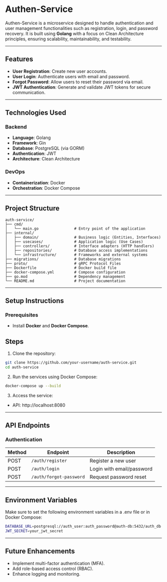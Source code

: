 # Authen-Service

Authen-Service is a microservice designed to handle authentication and user management functionalities such as registration, login, and password recovery. It is built using **Golang** with a focus on Clean Architecture principles, ensuring scalability, maintainability, and testability.

---

## Features

- **User Registration**: Create new user accounts.
- **User Login**: Authenticate users with email and password.
- **Forgot Password**: Allow users to reset their password via email.
- **JWT Authentication**: Generate and validate JWT tokens for secure communication.

---

## Technologies Used

### Backend
- **Language**: Golang
- **Framework**: Gin
- **Database**: PostgreSQL (via GORM)
- **Authentication**: JWT
- **Architecture**: Clean Architecture

### DevOps
- **Containerization**: Docker
- **Orchestration**: Docker Compose

---

## Project Structure

```plaintext
auth-service/
├── cmd/
│   └── main.go                # Entry point of the application
├── internal/
│   ├── domain/                # Business logic (Entities, Interfaces)
│   ├── usecases/              # Application logic (Use Cases)
│   ├── controllers/           # Interface adapters (HTTP handlers)
│   ├── repositories/          # Database access implementations
│   └── infrastructure/        # Frameworks and external systems
├── migrations/                # Database migrations
├── proto/                     # gRPC Protocol Files
├── Dockerfile                 # Docker build file
├── docker-compose.yml         # Compose configuration
├── go.mod                     # Dependency management
└── README.md                  # Project documentation
```
---

## Setup Instructions

### Prerequisites

- Install **Docker** and **Docker Compose**.

## Steps

1. Clone the repository:
```bash
git clone https://github.com/your-username/auth-service.git
cd auth-service
```

2. Run the services using Docker Compose:
```bash
docker-compose up --build
```

3. Access the service:
- API: http://localhost:8080

---

## API Endpoints

### Authentication
| Method | Endpoint                | Description                 |
|--------|-------------------------|-----------------------------|
| POST   | `/auth/register`        | Register a new user         |
| POST   | `/auth/login`           | Login with email/password   |
| POST   | `/auth/forgot-password` | Request password reset      |

---

## Environment Variables

Make sure to set the following environment variables in a .env file or in Docker Compose:

```bash
DATABASE_URL=postgresql://auth_user:auth_password@auth-db:5432/auth_db
JWT_SECRET=your_jwt_secret
```

---

## Future Enhancements

- Implement multi-factor authentication (MFA).
- Add role-based access control (RBAC).
- Enhance logging and monitoring.